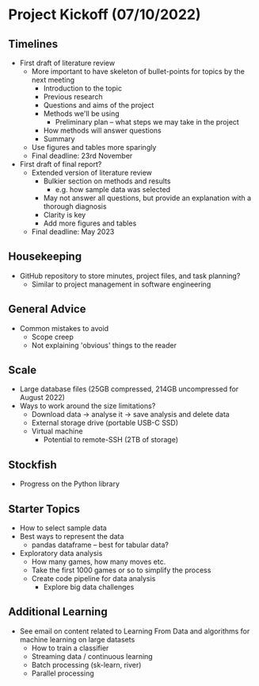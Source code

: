 # Project Kickoff (07/10/2022)

## Timelines
- First draft of literature review
	- More important to have skeleton of bullet-points for topics by the next meeting
		- Introduction to the topic
		- Previous research
		- Questions and aims of the project
		- Methods we'll be using
			- Preliminary plan – what steps we may take in the project
		- How methods will answer questions
		- Summary
	- Use figures and tables more sparingly
	- Final deadline: 23rd November
- First draft of final report?
	- Extended version of literature review
		- Bulkier section on methods and results
			- e.g. how sample data was selected
		- May not answer all questions, but provide an explanation with a thorough diagnosis
		- Clarity is key
		- Add more figures and tables
	- Final deadline: May 2023

## Housekeeping
- GitHub repository to store minutes, project files, and task planning?
	- Similar to project management in software engineering

## General Advice
- Common mistakes to avoid
	- Scope creep
	- Not explaining 'obvious' things to the reader

## Scale
- Large database files (25GB compressed, 214GB uncompressed for August 2022)
- Ways to work around the size limitations?
	- Download data -> analyse it -> save analysis and delete data
	- External storage drive (portable USB-C SSD)
	- Virtual machine
		- Potential to remote-SSH (2TB of storage)

## Stockfish
- Progress on the Python library

## Starter Topics
- How to select sample data
- Best ways to represent the data
	- pandas dataframe – best for tabular data?
- Exploratory data analysis
	- How many games, how many moves etc.
	- Take the first 1000 games or so to simplify the process
	- Create code pipeline for data analysis
		- Explore big data challenges

## Additional Learning
- See email on content related to Learning From Data and algorithms for machine learning on large datasets
	- How to train a classifier
	- Streaming data / continuous learning
	- Batch processing (sk-learn, river)
	- Parallel processing